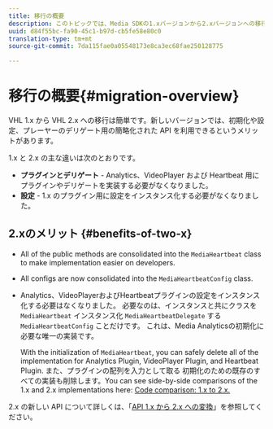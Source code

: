 ```yaml
---
title: 移行の概要
description: このトピックでは、Media SDKの1.xバージョンから2.xバージョンへの移行の概要を説明します。
uuid: d84f55bc-fa90-45c1-b97d-cb5fe58e80c0
translation-type: tm+mt
source-git-commit: 7da115fae0a05548173e8ca3ec68fae250128775

---
```



# 移行の概要{#migration-overview}

VHL 1.x から VHL 2.x への移行は簡単です。新しいバージョンでは、初期化や設定、プレーヤーのデリゲート用の簡略化された API を利用できるというメリットがあります。

1.x と 2.x の主な違いは次のとおりです。

* **プラグインとデリゲート** - Analytics、VideoPlayer および Heartbeat 用にプラグインやデリゲートを実装する必要がなくなりました。
* **設定** - 1.x のプラグイン用に設定をインスタンス化する必要がなくなりました。

## 2.xのメリット {#benefits-of-two-x}

* All of the public methods are consolidated into the `MediaHeartbeat` class to make implementation easier on developers.
* All configs are now consolidated into the `MediaHeartbeatConfig` class.
* Analytics、VideoPlayerおよびHeartbeatプラグインの設定をインスタンス化する必要はなくなりました。 必要なのは、インスタンスと共にクラスを `MediaHeartbeat` インスタンス化 `MediaHeartbeatDelegate` する `MediaHeartbeatConfig` ことだけです。 これは、Media Analyticsの初期化に必要な唯一の実装です。

   With the initialization of `MediaHeartbeat`, you can safely delete all of the implementation for Analytics Plugin, VideoPlayer Plugin, and Heartbeat Plugin. また、プラグインの配列を入力として取る 初期化のための既存のすべての実装も削除します。You can see side-by-side comparisons of the 1.x and 2.x implementations here: [Code comparison: 1.x to 2.x.](./code-comparison-1x-2x.md)

2.x の新しい API について詳しくは、「[API 1.x から 2.x への変換](./1x-2x-api-change.md)」を参照してください。
